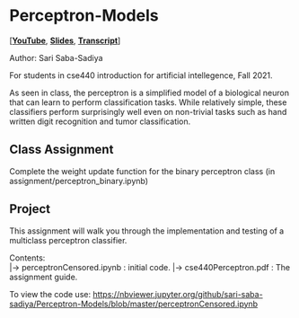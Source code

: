 # Perceptron-Models
[[__YouTube__](https://www.youtube.com/watch?v=Tl-LWfFUQZ0),
[__Slides__](https://github.com/sari-saba-sadiya/Perceptron-Models/blob/master/assignment/CSE440_perceptron%20class.pdf),
[__Transcript__](https://github.com/sari-saba-sadiya/Perceptron-Models/blob/master/assignment/Class_Transcript.txt)]

Author: Sari Saba-Sadiya

For students in cse440 introduction for artificial intellegence, Fall 2021.

As seen in class, the perceptron is a simplified model of a biological neuron that can learn to perform classification tasks. While relatively simple, these classifiers perform surprisingly well even on non-trivial tasks such as hand written digit recognition and tumor classification.

## Class Assignment
Complete the weight update function for the binary perceptron class (in assignment/perceptron_binary.ipynb)

## Project
This assignment will walk you through the implementation and testing of a multiclass perceptron classifier.

Contents:  
  |-> perceptronCensored.ipynb : initial code.
  |-> cse440Perceptron.pdf : The assignment guide.    

To view the code use: https://nbviewer.jupyter.org/github/sari-saba-sadiya/Perceptron-Models/blob/master/perceptronCensored.ipynb
